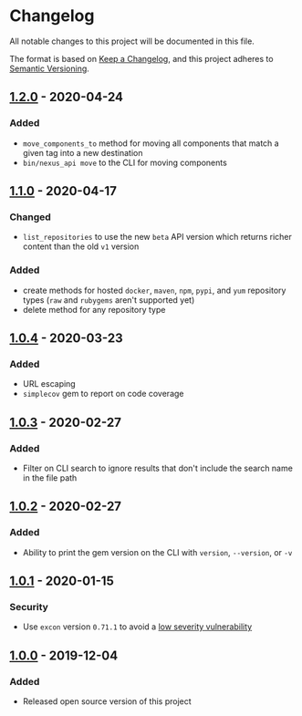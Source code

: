 # Changelog
All notable changes to this project will be documented in this file.

The format is based on [Keep a Changelog](https://keepachangelog.com/en/1.0.0/),
and this project adheres to [Semantic Versioning](https://semver.org/spec/v2.0.0.html).


## [1.2.0](https://github.com/Cisco-AMP/nexus_api/compare/v1.1.0...v1.2.0) - 2020-04-24
### Added
- `move_components_to` method for moving all components that match a given tag into a new destination
- `bin/nexus_api move` to the CLI for moving components


## [1.1.0](https://github.com/Cisco-AMP/nexus_api/compare/v1.0.4...v1.1.0) - 2020-04-17
### Changed
- `list_repositories` to use the new `beta` API version which returns richer content than the old `v1` version

### Added
- create methods for hosted `docker`, `maven`, `npm`, `pypi`, and `yum` repository types (`raw` and `rubygems` aren't supported yet)
- delete method for any repository type


## [1.0.4](https://github.com/Cisco-AMP/nexus_api/compare/v1.0.3...v1.0.4) - 2020-03-23
### Added
- URL escaping
- `simplecov` gem to report on code coverage


## [1.0.3](https://github.com/Cisco-AMP/nexus_api/compare/v1.0.2...v1.0.3) - 2020-02-27
### Added
- Filter on CLI search to ignore results that don't include the search name in the file path


## [1.0.2](https://github.com/Cisco-AMP/nexus_api/compare/v1.0.1...v1.0.2) - 2020-02-27
### Added
- Ability to print the gem version on the CLI with `version`, `--version`, or `-v`


## [1.0.1](https://github.com/Cisco-AMP/nexus_api/compare/v1.0.0...v1.0.1) - 2020-01-15
### Security
- Use `excon` version `0.71.1` to avoid a [low severity vulnerability](https://github.com/excon/excon/security/advisories/GHSA-q58g-455p-8vw9)


## [1.0.0](https://github.com/Cisco-AMP/nexus_api/compare/master...v1.0.0) - 2019-12-04
### Added
- Released open source version of this project
